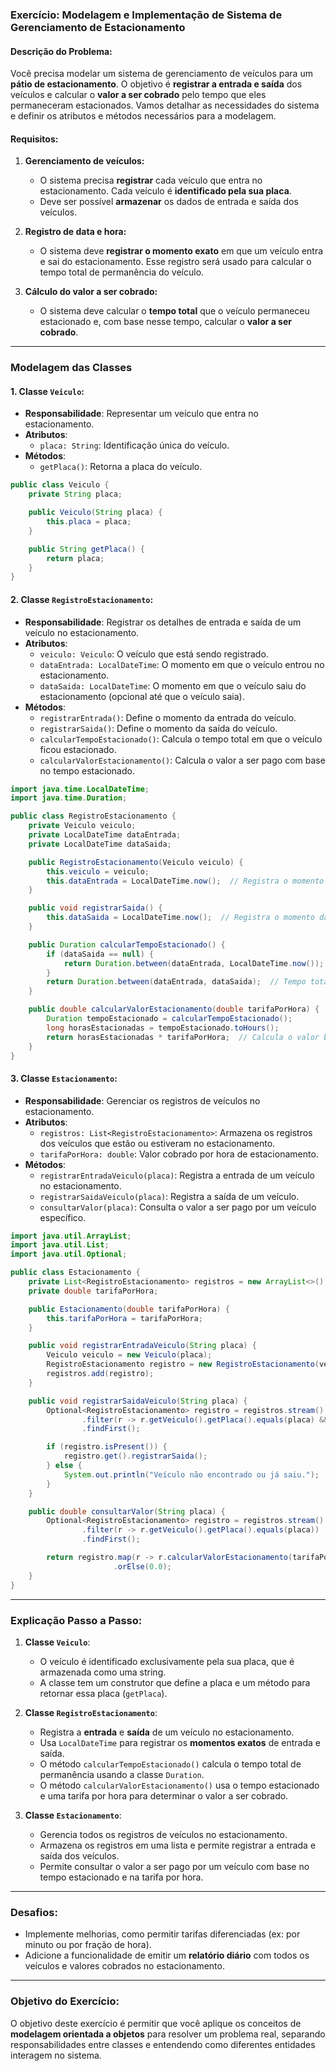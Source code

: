 ### Exercício: Modelagem e Implementação de Sistema de Gerenciamento de Estacionamento

#### Descrição do Problema:

Você precisa modelar um sistema de gerenciamento de veículos para um **pátio de estacionamento**. O objetivo é **registrar a entrada e saída** dos veículos e calcular o **valor a ser cobrado** pelo tempo que eles permaneceram estacionados. Vamos detalhar as necessidades do sistema e definir os atributos e métodos necessários para a modelagem.

#### Requisitos:

1. **Gerenciamento de veículos:**
   - O sistema precisa **registrar** cada veículo que entra no estacionamento. Cada veículo é **identificado pela sua placa**.
   - Deve ser possível **armazenar** os dados de entrada e saída dos veículos.

2. **Registro de data e hora:**
   - O sistema deve **registrar o momento exato** em que um veículo entra e sai do estacionamento. Esse registro será usado para calcular o tempo total de permanência do veículo.
   
3. **Cálculo do valor a ser cobrado:**
   - O sistema deve calcular o **tempo total** que o veículo permaneceu estacionado e, com base nesse tempo, calcular o **valor a ser cobrado**. 

---

### Modelagem das Classes

#### 1. **Classe `Veiculo`**:
   - **Responsabilidade**: Representar um veículo que entra no estacionamento.
   - **Atributos**:
     - `placa: String`: Identificação única do veículo.
   - **Métodos**:
     - `getPlaca()`: Retorna a placa do veículo.

```java
public class Veiculo {
    private String placa;

    public Veiculo(String placa) {
        this.placa = placa;
    }

    public String getPlaca() {
        return placa;
    }
}
```

#### 2. **Classe `RegistroEstacionamento`**:
   - **Responsabilidade**: Registrar os detalhes de entrada e saída de um veículo no estacionamento.
   - **Atributos**:
     - `veiculo: Veiculo`: O veículo que está sendo registrado.
     - `dataEntrada: LocalDateTime`: O momento em que o veículo entrou no estacionamento.
     - `dataSaida: LocalDateTime`: O momento em que o veículo saiu do estacionamento (opcional até que o veículo saia).
   - **Métodos**:
     - `registrarEntrada()`: Define o momento da entrada do veículo.
     - `registrarSaida()`: Define o momento da saída do veículo.
     - `calcularTempoEstacionado()`: Calcula o tempo total em que o veículo ficou estacionado.
     - `calcularValorEstacionamento()`: Calcula o valor a ser pago com base no tempo estacionado.

```java
import java.time.LocalDateTime;
import java.time.Duration;

public class RegistroEstacionamento {
    private Veiculo veiculo;
    private LocalDateTime dataEntrada;
    private LocalDateTime dataSaida;

    public RegistroEstacionamento(Veiculo veiculo) {
        this.veiculo = veiculo;
        this.dataEntrada = LocalDateTime.now();  // Registra o momento da entrada
    }

    public void registrarSaida() {
        this.dataSaida = LocalDateTime.now();  // Registra o momento da saída
    }

    public Duration calcularTempoEstacionado() {
        if (dataSaida == null) {
            return Duration.between(dataEntrada, LocalDateTime.now());
        }
        return Duration.between(dataEntrada, dataSaida);  // Tempo total estacionado
    }

    public double calcularValorEstacionamento(double tarifaPorHora) {
        Duration tempoEstacionado = calcularTempoEstacionado();
        long horasEstacionadas = tempoEstacionado.toHours();
        return horasEstacionadas * tarifaPorHora;  // Calcula o valor baseado no tempo
    }
}
```

#### 3. **Classe `Estacionamento`**:
   - **Responsabilidade**: Gerenciar os registros de veículos no estacionamento.
   - **Atributos**:
     - `registros: List<RegistroEstacionamento>`: Armazena os registros dos veículos que estão ou estiveram no estacionamento.
     - `tarifaPorHora: double`: Valor cobrado por hora de estacionamento.
   - **Métodos**:
     - `registrarEntradaVeiculo(placa)`: Registra a entrada de um veículo no estacionamento.
     - `registrarSaidaVeiculo(placa)`: Registra a saída de um veículo.
     - `consultarValor(placa)`: Consulta o valor a ser pago por um veículo específico.

```java
import java.util.ArrayList;
import java.util.List;
import java.util.Optional;

public class Estacionamento {
    private List<RegistroEstacionamento> registros = new ArrayList<>();
    private double tarifaPorHora;

    public Estacionamento(double tarifaPorHora) {
        this.tarifaPorHora = tarifaPorHora;
    }

    public void registrarEntradaVeiculo(String placa) {
        Veiculo veiculo = new Veiculo(placa);
        RegistroEstacionamento registro = new RegistroEstacionamento(veiculo);
        registros.add(registro);
    }

    public void registrarSaidaVeiculo(String placa) {
        Optional<RegistroEstacionamento> registro = registros.stream()
                .filter(r -> r.getVeiculo().getPlaca().equals(placa) && r.getDataSaida() == null)
                .findFirst();

        if (registro.isPresent()) {
            registro.get().registrarSaida();
        } else {
            System.out.println("Veículo não encontrado ou já saiu.");
        }
    }

    public double consultarValor(String placa) {
        Optional<RegistroEstacionamento> registro = registros.stream()
                .filter(r -> r.getVeiculo().getPlaca().equals(placa))
                .findFirst();

        return registro.map(r -> r.calcularValorEstacionamento(tarifaPorHora))
                       .orElse(0.0);
    }
}
```

---

### Explicação Passo a Passo:

1. **Classe `Veiculo`**:
   - O veículo é identificado exclusivamente pela sua placa, que é armazenada como uma string.
   - A classe tem um construtor que define a placa e um método para retornar essa placa (`getPlaca`).

2. **Classe `RegistroEstacionamento`**:
   - Registra a **entrada** e **saída** de um veículo no estacionamento.
   - Usa `LocalDateTime` para registrar os **momentos exatos** de entrada e saída.
   - O método `calcularTempoEstacionado()` calcula o tempo total de permanência usando a classe `Duration`.
   - O método `calcularValorEstacionamento()` usa o tempo estacionado e uma tarifa por hora para determinar o valor a ser cobrado.

3. **Classe `Estacionamento`**:
   - Gerencia todos os registros de veículos no estacionamento.
   - Armazena os registros em uma lista e permite registrar a entrada e saída dos veículos.
   - Permite consultar o valor a ser pago por um veículo com base no tempo estacionado e na tarifa por hora.

---

### Desafios:
- Implemente melhorias, como permitir tarifas diferenciadas (ex: por minuto ou por fração de hora).
- Adicione a funcionalidade de emitir um **relatório diário** com todos os veículos e valores cobrados no estacionamento.

---

### Objetivo do Exercício:

O objetivo deste exercício é permitir que você aplique os conceitos de **modelagem orientada a objetos** para resolver um problema real, separando responsabilidades entre classes e entendendo como diferentes entidades interagem no sistema.